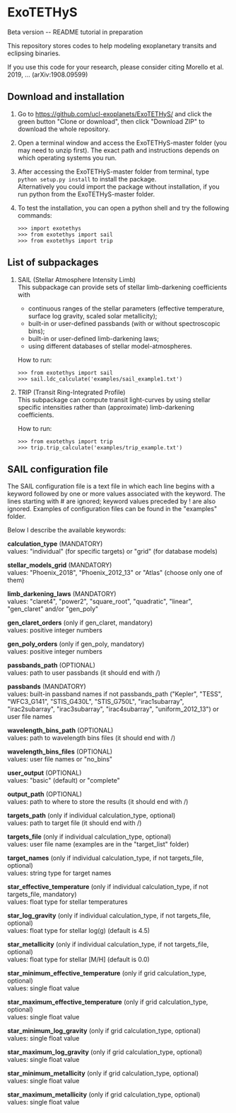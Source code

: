 # ExoTETHyS

Beta version -- README tutorial in preparation

This repository stores codes to help modeling exoplanetary transits and eclipsing binaries.

If you use this code for your research, please consider citing Morello et al. 2019, ... (arXiv:1908.09599)

[//]: # (## Dependencies)

[//]: # (The code is consistent with python2/3. It makes use of)
[//]: # (- numpy, scipy, os, sys, glob, time, shutil, copy, pickle, astropy.io.fits, matplotlib)

## Download and installation
1. Go to <https://github.com/ucl-exoplanets/ExoTETHyS/> and click the green button "Clone or download", then click "Download ZIP" to download the whole repository.
2. Open a terminal window and access the ExoTETHyS-master folder (you may need to unzip first). The exact path and instructions depends on which operating systems you run.
3. After accessing the ExoTETHyS-master folder from terminal, type ```
	python setup.py install``` to install the package.  
	Alternatively you could import the package without installation, if you run python from the ExoTETHyS-master folder.
4. To test the installation, you can open a python shell and try the following commands:

    ```
    >>> import exotethys  
    >>> from exotethys import sail  
    >>> from exotethys import trip  
    ```

## List of subpackages
1. SAIL (Stellar Atmosphere Intensity Limb)  
   This subpackage can provide sets of stellar limb-darkening coefficients with
      - continuous ranges of the stellar parameters (effective temperature, surface log gravity, scaled solar metallicity);
      - built-in or user-defined passbands (with or without spectroscopic bins);
      - built-in or user-defined limb-darkening laws;
      - using different databases of stellar model-atmospheres.

   How to run:

    ```
    >>> from exotethys import sail  
    >>> sail.ldc_calculate('examples/sail_example1.txt')   
    ```

2. TRIP (Transit Ring-Integrated Profile)  
   This subpackage can compute transit light-curves by using stellar specific intensities rather than (approximate) limb-darkening coefficients.
   
   How to run:
   
    ```
    >>> from exotethys import trip  
    >>> trip.trip_calculate('examples/trip_example.txt')  
    ```

## SAIL configuration file
The SAIL configuration file is a text file in which each line begins with a keyword followed by one or more values associated with the keyword. The lines starting with \# are ignored; keyword values preceded by \! are also ignored. Examples of configuration files can be found in the "examples" folder.

Below I describe the available keywords:

**calculation\_type** (MANDATORY)  
values: "individual" (for specific targets) or "grid" (for database models)

**stellar\_models\_grid** (MANDATORY)  
values: "Phoenix_2018", "Phoenix_2012_13" or "Atlas" (choose only one of them)

**limb\_darkening\_laws** (MANDATORY)  
values: "claret4", "power2", "square_root", "quadratic", "linear", "gen\_claret" and/or "gen\_poly"

**gen\_claret\_orders** (only if gen\_claret, mandatory)  
values: positive integer numbers

**gen\_poly\_orders** (only if gen\_poly, mandatory)  
values: positive integer numbers

**passbands\_path** (OPTIONAL)  
values: path to user passbands (it should end with /)

**passbands** (MANDATORY)  
values: built-in passband names if not passbands\_path ("Kepler", "TESS", "WFC3\_G141", "STIS\_G430L", "STIS\_G750L", "irac1subarray", "irac2subarray", "irac3subarray", "irac4subarray", "uniform\_2012\_13") or user file names

**wavelength\_bins\_path** (OPTIONAL)  
values: path to wavelength bins files (it should end with /)

**wavelength\_bins\_files** (OPTIONAL)  
values: user file names or "no\_bins"

**user\_output** (OPTIONAL)  
values: "basic" (default) or "complete"

**output\_path** (OPTIONAL)  
values: path to where to store the results (it should end with /)

**targets\_path** (only if individual calculation\_type, optional)  
values: path to target file (it should end with /)

**targets\_file** (only if individual calculation\_type, optional)  
values: user file name (examples are in the "target\_list" folder)

**target\_names** (only if individual calculation\_type, if not targets\_file, optional)  
values: string type for target names

**star\_effective\_temperature** (only if individual calculation\_type, if not targets\_file, mandatory)  
values: float type for stellar temperatures

**star\_log\_gravity** (only if individual calculation\_type, if not targets\_file, optional)  
values: float type for stellar log(g) (default is 4.5)

**star\_metallicity** (only if individual calculation\_type, if not targets\_file, optional)  
values: float type for stellar \[M/H\] (default is 0.0)

**star\_minimum\_effective\_temperature** (only if grid calculation\_type, optional)  
values: single float value

**star\_maximum\_effective\_temperature** (only if grid calculation\_type, optional)  
values: single float value

**star\_minimum\_log\_gravity** (only if grid calculation\_type, optional)  
values: single float value

**star\_maximum\_log\_gravity** (only if grid calculation\_type, optional)  
values: single float value

**star\_minimum\_metallicity** (only if grid calculation\_type, optional)  
values: single float value

**star\_maximum\_metallicity** (only if grid calculation\_type, optional)  
values: single float value




